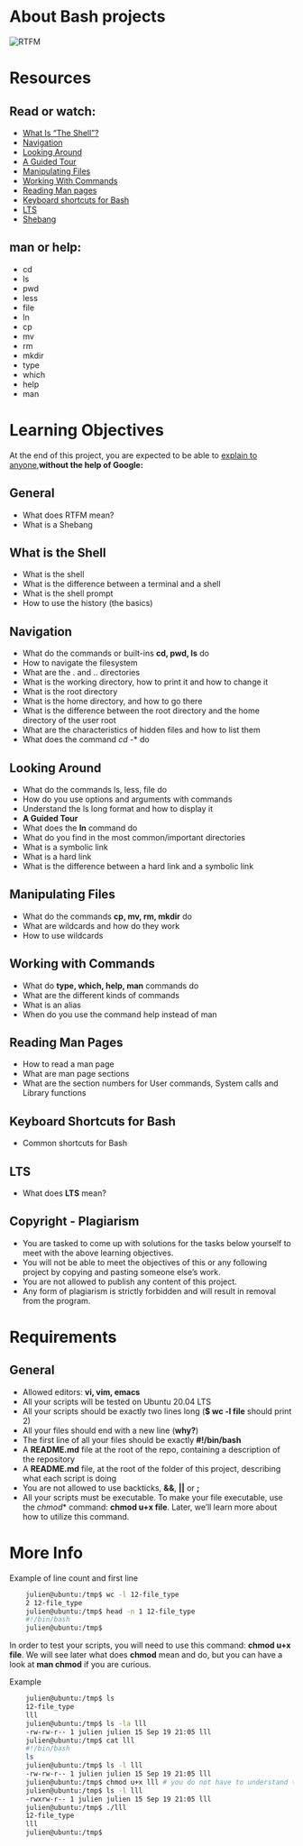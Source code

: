# About Bash projects 

![RTFM](https://s3.amazonaws.com/intranet-projects-files/holbertonschool-sysadmin_devops/205/image.jpg)

# Resources
## Read or watch:

- [What Is “The Shell”?](http://linuxcommand.org/lc3_lts0010.php)
- [Navigation](http://linuxcommand.org/lc3_lts0020.php)
- [Looking Around](http://linuxcommand.org/lc3_lts0030.php)
- [A Guided Tour](http://linuxcommand.org/lc3_lts0040.php)
- [Manipulating Files](http://linuxcommand.org/lc3_lts0050.php)
- [Working With Commands](http://linuxcommand.org/lc3_lts0060.php)
- [Reading Man pages](http://linuxcommand.org/lc3_man_pages/man1.html)
- [Keyboard shortcuts for Bash](https://www.howtogeek.com/howto/ubuntu/keyboard-shortcuts-for-bash-command-shell-for-ubuntu-debian-suse-redhat-linux-etc/)
- [LTS](https://wiki.ubuntu.com/LTS)
- [Shebang](https://en.wikipedia.org/wiki/Shebang_%28Unix%29)

## man or help:

- cd
- ls
- pwd
- less
- file
- ln
- cp
- mv
- rm
- mkdir
- type
- which
- help
- man


# Learning Objectives

At the end of this project, you are expected to be able to [explain to anyone](https://fs.blog/feynman-learning-technique/?fbclid=IwAR2K5_BGPVo0QjJXkOIIqNsqcXK4lTskPWJvA0asKQIGtCPWaQBdKmj1Ztg),**without the help of Google:**

## General

- What does RTFM mean?
- What is a Shebang

## What is the Shell

- What is the shell
- What is the difference between a terminal and a shell
- What is the shell prompt
- How to use the history (the basics)

## Navigation

- What do the commands or built-ins **cd, pwd, ls** do
- How to navigate the filesystem
- What are the . and .. directories
- What is the working directory, how to print it and how to change it
- What is the root directory
- What is the home directory, and how to go there
- What is the difference between the root directory and the home directory of the user root
- What are the characteristics of hidden files and how to list them
- What does the command *cd -** do

## Looking Around

- What do the commands ls, less, file do
- How do you use options and arguments with commands
- Understand the ls long format and how to display it
- **A Guided Tour**
- What does the **ln** command do
- What do you find in the most common/important directories
- What is a symbolic link
- What is a hard link
- What is the difference between a hard link and a symbolic link

## Manipulating Files

- What do the commands **cp, mv, rm, mkdir** do
- What are wildcards and how do they work
- How to use wildcards

## Working with Commands

- What do **type, which, help, man** commands do
- What are the different kinds of commands
- What is an alias
- When do you use the command help instead of man

## Reading Man Pages

- How to read a man page
- What are man page sections
- What are the section numbers for User commands, System calls and Library functions

## Keyboard Shortcuts for Bash

- Common shortcuts for Bash

## LTS

- What does **LTS** mean?

## Copyright - Plagiarism

- You are tasked to come up with solutions for the tasks below yourself to meet with the above learning objectives.
- You will not be able to meet the objectives of this or any following project by copying and pasting someone else’s work.
- You are not allowed to publish any content of this project.
- Any form of plagiarism is strictly forbidden and will result in removal from the program.

# Requirements

## General

- Allowed editors: **vi, vim, emacs**
- All your scripts will be tested on Ubuntu 20.04 LTS
- All your scripts should be exactly two lines long (**$ wc -l file** should print 2)
- All your files should end with a new line (**why?**)
- The first line of all your files should be exactly **#!/bin/bash**
- A **README.md** file at the root of the repo, containing a description of the repository
- A **README.md** file, at the root of the folder of this project, describing what each script is doing
- You are not allowed to use backticks, **&&**, **||** or **;**
- All your scripts must be executable. To make your file executable, use the *chmod** command: **chmod u+x file**. Later, we’ll learn more about how to utilize this command.

# More Info

Example of line count and first line

```bash
	julien@ubuntu:/tmp$ wc -l 12-file_type 
	2 12-file_type
	julien@ubuntu:/tmp$ head -n 1 12-file_type 
	#!/bin/bash
	julien@ubuntu:/tmp$ 
```

In order to test your scripts, you will need to use this command: **chmod u+x file**. We will see later what does **chmod** mean and do, but you can have a look at **man chmod** if you are curious.

Example

```bash
	julien@ubuntu:/tmp$ ls
	12-file_type
	lll
	julien@ubuntu:/tmp$ ls -la lll
	-rw-rw-r-- 1 julien julien 15 Sep 19 21:05 lll
	julien@ubuntu:/tmp$ cat lll
	#!/bin/bash
	ls
	julien@ubuntu:/tmp$ ls -l lll
	-rw-rw-r-- 1 julien julien 15 Sep 19 21:05 lll
	julien@ubuntu:/tmp$ chmod u+x lll # you do not have to understand this yet
	julien@ubuntu:/tmp$ ls -l lll
	-rwxrw-r-- 1 julien julien 15 Sep 19 21:05 lll
	julien@ubuntu:/tmp$ ./lll
	12-file_type
	lll
	julien@ubuntu:/tmp$ 
```
